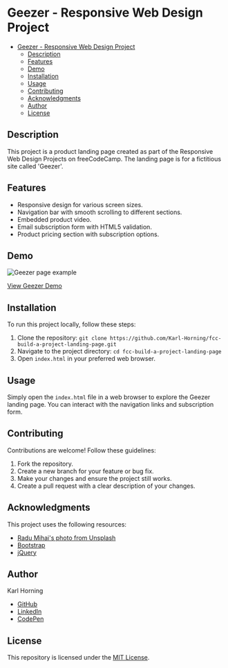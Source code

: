 # Geezer - Responsive Web Design Project

- [Geezer - Responsive Web Design Project](#geezer---responsive-web-design-project)
  - [Description](#description)
  - [Features](#features)
  - [Demo](#demo)
  - [Installation](#installation)
  - [Usage](#usage)
  - [Contributing](#contributing)
  - [Acknowledgments](#acknowledgments)
  - [Author](#author)
  - [License](#license)

## Description

This project is a product landing page created as part of the Responsive Web Design Projects on freeCodeCamp. The landing page is for a fictitious site called 'Geezer'.

## Features

- Responsive design for various screen sizes.
- Navigation bar with smooth scrolling to different sections.
- Embedded product video.
- Email subscription form with HTML5 validation.
- Product pricing section with subscription options.

## Demo

![Geezer page example](./src/img/geezer-example.gif "Geezer page example")

[View Geezer Demo](https://codepen.io/karlhorning/pen/WabJJo)

## Installation

To run this project locally, follow these steps:

1. Clone the repository: `git clone https://github.com/Karl-Horning/fcc-build-a-project-landing-page.git`
2. Navigate to the project directory: `cd fcc-build-a-project-landing-page`
3. Open `index.html` in your preferred web browser.

## Usage

Simply open the `index.html` file in a web browser to explore the Geezer landing page. You can interact with the navigation links and subscription form.

## Contributing

Contributions are welcome! Follow these guidelines:

1. Fork the repository.
2. Create a new branch for your feature or bug fix.
3. Make your changes and ensure the project still works.
4. Create a pull request with a clear description of your changes.

## Acknowledgments

This project uses the following resources:

- [Radu Mihai's photo from Unsplash](https://unsplash.com/photos/woman-lying-on-bed-holding-smartphone-VvkSX2NwS4A)
- [Bootstrap](https://getbootstrap.com/)
- [jQuery](https://jquery.com/)

## Author

Karl Horning

- [GitHub](https://github.com/Karl-Horning/)
- [LinkedIn](https://www.linkedin.com/in/karl-horning/)
- [CodePen](https://codepen.io/karlhorning)

## License

This repository is licensed under the [MIT License](LICENSE).
